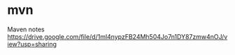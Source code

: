 # mvn
Maven notes
https://drive.google.com/file/d/1ml4nypzFB24Mh504Jo7n1DY87zmw4nOJ/view?usp=sharing

